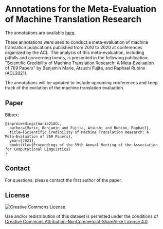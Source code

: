 Annotations for the Meta-Evaluation of Machine Translation Research
=============

The annotations are available [here](https://docs.google.com/spreadsheets/d/1C4kYnnKbIn2U_zEWsLGkReUzb-HqGxN4cQqje4uojmE).


These annotations were used to conduct a meta-evaluation of machine translation publications published from 2010 to 2020 at conferences organized by the ACL. The analysis of this meta-evaluation, including pitfalls and concerning trends, is presented in the following publication: "Scientific Credibility of Machine Translation Research: A Meta-Evaluation of 769 Papers" by Benjamin Marie, Atsushi Fujita, and Raphael Rubino (ACL2021).

The annotations will be updated to include upcoming conferences and keep track of the evolution of the machine translation evaluation.

Paper
-----
Bibtex:
```
@inproceedings{marie21ACL,
  author={Marie, Benjamin and Fujita, Atsushi and Rubino, Raphael},
  title={Scientific Credibility of Machine Translation Research: A Meta-Evaluation of 769 Papers},
  year={2021},
  booktitle={Proceedings of the 59th Annual Meeting of the Association for Computational Linguistics}
}
```

Contact
---
For questions, please contact the first author of the paper. 

License
---

![Creative Commons License](http://i.creativecommons.org/l/by-nc-sa/4.0/88x31.png)

Use and/or redistribution of this dataset is permitted under the conditions of [Creative Commons Attribution-NonCommercial-ShareAlike License 4.0](http://creativecommons.org/licenses/by-nc-sa/4.0/>).
